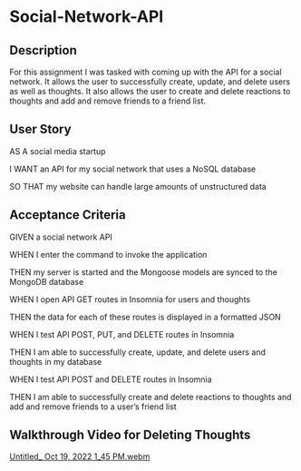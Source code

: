 # Social-Network-API

## Description
For this assignment I was tasked with coming up with the API for a social network. It allows the user to successfully create, update, and delete users as well as thoughts. It also allows the user to create and delete reactions to thoughts and add and remove friends to a friend list.

## User Story
AS A social media startup

I WANT an API for my social network that uses a NoSQL database

SO THAT my website can handle large amounts of unstructured data

## Acceptance Criteria
GIVEN a social network API

WHEN I enter the command to invoke the application

THEN my server is started and the Mongoose models are synced to the MongoDB database

WHEN I open API GET routes in Insomnia for users and thoughts

THEN the data for each of these routes is displayed in a formatted JSON

WHEN I test API POST, PUT, and DELETE routes in Insomnia

THEN I am able to successfully create, update, and delete users and thoughts in my database

WHEN I test API POST and DELETE routes in Insomnia

THEN I am able to successfully create and delete reactions to thoughts and add and remove friends to a user’s friend list

## Walkthrough Video for Deleting Thoughts
[Untitled_ Oct 19, 2022 1_45 PM.webm](https://user-images.githubusercontent.com/32420245/196778453-f9c45404-7a0e-4d6f-a015-e0cbfc8de0af.webm)
